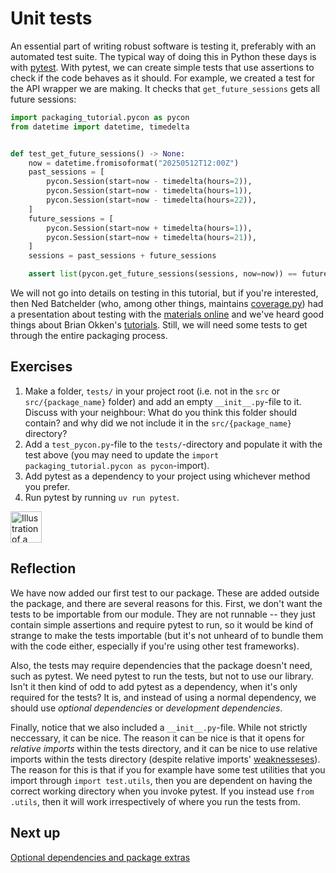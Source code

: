 # Unit tests

An essential part of writing robust software is testing it, preferably with an automated test suite.
The typical way of doing this in Python these days is with [pytest](https://docs.pytest.org/en/stable/).
With pytest, we can create simple tests that use assertions to check if the code behaves as it should.
For example, we created a test for the API wrapper we are making.
It checks that `get_future_sessions` gets all future sessions:

```python
import packaging_tutorial.pycon as pycon
from datetime import datetime, timedelta


def test_get_future_sessions() -> None:
    now = datetime.fromisoformat("20250512T12:00Z")
    past_sessions = [
        pycon.Session(start=now - timedelta(hours=2)),
        pycon.Session(start=now - timedelta(hours=1)),
        pycon.Session(start=now - timedelta(hours=22)),
    ]
    future_sessions = [
        pycon.Session(start=now + timedelta(hours=1)),
        pycon.Session(start=now + timedelta(hours=21)),
    ]
    sessions = past_sessions + future_sessions

    assert list(pycon.get_future_sessions(sessions, now=now)) == future_sessions
```

We will not go into details on testing in this tutorial, but if you're interested, then Ned Batchelder  (who, among other things, maintains [coverage.py](https://coverage.readthedocs.io/)) had a presentation about testing with the [materials online](https://nedbatchelder.com/text/test3.html) and we've heard good things about Brian Okken's [tutorials](https://courses.pythontest.com).
Still, we will need some tests to get through the entire packaging process.

## Exercises
1. Make a folder, `tests/` in your project root (i.e. not in the `src` or `src/{package_name}` folder) and add an empty `__init__.py`-file to it. Discuss with your neighbour: What do you think this folder should contain? and why did we not include it in the `src/{package_name}` directory?
2. Add a `test_pycon.py`-file to the `tests/`-directory and populate it with the test above (you may need to update the `import packaging_tutorial.pycon as pycon`-import).
3. Add pytest as a dependency to your project using whichever method you prefer.
4. Run pytest by running `uv run pytest`.

<img src="../../../assets/post_it_yellow.svg" alt="Illustration of a pink post it note" width="50px" />

## Reflection
We have now added our first test to our package.
These are added outside the package, and there are several reasons for this.
First, we don't want the tests to be importable from our module.
They are not runnable -- they just contain simple assertions and require pytest to run, so it would be kind of strange to make the tests importable (but it's not unheard of to bundle them with the code either, especially if you're using other test frameworks).

Also, the tests may require dependencies that the package doesn't need, such as pytest.
We need pytest to run the tests, but not to use our library.
Isn't it then kind of odd to add pytest as a dependency, when it's only required for the tests?
It is, and instead of using a normal dependency, we should use *optional dependencies* or *development dependencies*.

Finally, notice that we also included a `__init__.py`-file. While not strictly neccessary, it can be nice.
The reason it can be nice is that it opens for *relative imports* within the tests directory, and it can be nice to use relative imports within the tests directory (despite relative imports' [weaknesseses](https://softwareengineering.stackexchange.com/a/159505)).
The reason for this is that if you for example have some test utilities that you import through `import test.utils`, then you are dependent on having the correct working directory when you invoke pytest.
If you instead use `from .utils`, then it will work irrespectively of where you run the tests from.

## Next up
[Optional dependencies and package extras](./07-package-extras.md)
